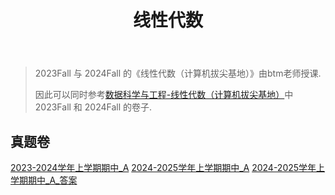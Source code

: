 ﻿---
title: 线性代数
description: "课程代码: SE1101"
---

> 2023Fall 与 2024Fall 的《线性代数（计算机拔尖基地）》由btm老师授课.
>
>因此可以同时参考[数据科学与工程-线性代数（计算机拔尖基地）](../../数据科学与工程学院/线性代数（计算机拔尖基地）)中 2023Fall 和 2024Fall 的卷子.

## 真题卷

[2023-2024学年上学期期中_A](https://drive.vanillaaaa.org/SharedCourses/软件工程学院/线性代数/2023-2024学年上学期期中_A.pdf)
[2024-2025学年上学期期中_A](https://drive.vanillaaaa.org/SharedCourses/软件工程学院/线性代数/2024-2025学年上学期期中_A.pdf)
[2024-2025学年上学期期中_A_答案](https://drive.vanillaaaa.org/SharedCourses/软件工程学院/线性代数/2024-2025学年上学期期中_A_答案.pdf)
